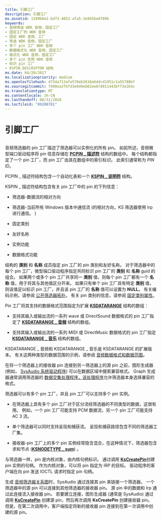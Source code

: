 ```yaml
---
title: 引脚工厂
description: 引脚工厂
ms.assetid: 1399b8e1-bd73-4052-afa5-3e992be8789b
keywords:
- 音频筛选 WDK 音频，固定工厂
- 固定工厂的 WDK 音频
- 固定 WDK 音频、工厂
- 筛选 WDK 音频，固定工厂
- 多个 pin 工厂 WDK 音频
- 数据格式化 WDK 音频，固定工厂
- 格式化 WDK 音频，固定工厂
- 多个 pin 实例 WDK 音频
- 标识 pin 工厂
- KSPIN_DESCRIPTOR 结构
ms.date: 04/20/2017
ms.localizationpriority: medium
ms.openlocfilehash: 4734a713afe570eb2610a64dcd1951c1a55788bf
ms.sourcegitcommit: f500ea2fbfd3e849eb82ee67d011443bff3e2b4c
ms.translationtype: MT
ms.contentlocale: zh-CN
ms.lasthandoff: 08/31/2020
ms.locfileid: "89208781"
---
```

# <a name="pin-factories"></a>引脚工厂


## <span id="pin_factories"></span><span id="PIN_FACTORIES"></span>


音频筛选器的 pin 工厂描述了筛选器可以实例化的所有 pin。 如前所述，音频微型端口驱动程序将 pin 信息存储在 [**PCPIN \_ 描述符**](/windows-hardware/drivers/ddi/portcls/ns-portcls-pcpin_descriptor) 结构的数组中。 每个结构都指定了一个 pin 工厂，而 pin 工厂由其在数组中的索引标识。 此索引通常称为 *PIN ID*。

PCPIN \_ 描述符结构包含一个自动化表和一个 [**KSPIN \_ 说明符**](/windows-hardware/drivers/ddi/ks/ns-ks-kspin_descriptor) 结构。

KSPIN \_ 描述符结构包含有关 pin 工厂中的 pin 的下列信息：

-   筛选器-数据流的相对方向

-   筛选器-当前所有 Windows 版本中通信流 (的相对方向，KS 筛选器使用 Irp 进行通信。 ) 

-   固定类别

-   友好名称

-   实例功能

-   数据格式功能

结构的 **类别** 和 **名称** 成员指定 pin 工厂的 pin 类别和友好名称。 对于筛选器中的每个 pin 工厂，微型端口驱动程序指定共同标识 pin 工厂的 **类别** 和 **名称** guid 的组合。 如果两个或多个 pin 工厂共享同一 **类别** 值，则每个 pin 工厂都有一个 **名称** 值，用于将其与其他值区分开来。 如果只有单个 pin 工厂具有特定 **类别** 值，则该值足以标识 pin 工厂，并且该 pin 工厂的 **名称** 值可以设置为 **NULL**。 有关编码示例，请参阅 [公开筛选器拓扑](exposing-filter-topology.md)。 有关 pin 类别的信息，请参阅 [固定类别属性](pin-category-property.md)。

Pin 工厂将其支持的数据格式范围指定为扩展 [**KSDATARANGE**](/previous-versions/ff561658(v=vs.85)) 结构的数组：

-   支持其输入或输出流的一系列 wave 或 DirectSound 数据格式的 pin 工厂指定了 [**KSDATARANGE \_ 音频**](/windows-hardware/drivers/ddi/ksmedia/ns-ksmedia-ksdatarange_audio) 结构的数组。

-   支持其输入或输出流的一系列 MIDI 或 DirectMusic 数据格式的 pin 工厂指定 [**KSDATARANGE \_ 音乐**](/windows-hardware/drivers/ddi/ksmedia/ns-ksmedia-ksdatarange_music) 结构的数组。

KSDATARANGE \_ 音频和 KSDATARANGE \_ 音乐是 KSDATARANGE 的扩展版本。 有关这两种类型的数据范围的示例，请参阅 [音频数据格式和数据范围](audio-data-formats-and-data-ranges.md)。

在将一个筛选器上的接收器 pin 连接到另一筛选器上的源 pin 之前，图形生成器 (例如， [SysAudio 系统驱动程序](kernel-mode-wdm-audio-components.md#sysaudio_system_driver)) 可以在数据区域中搜索兼容格式。 Graph 生成器通常调用筛选器的 [数据交集处理程序，该处理程序](data-intersection-handlers.md)允许筛选器本身选择兼容的格式。

筛选器可以有多个 pin 工厂，并且 pin 工厂可以支持多个 pin 实例。

-   在筛选器上具有多个 pin 工厂对于区分流经筛选器的不同类型的数据，这很有用。 例如，一个 pin 工厂可能支持 PCM 数据流，另一个 pin 工厂可能支持 AC 3 流。

-   单个筛选器可以同时支持呈现和捕获流。 呈现和捕获路径包含不同的筛选器工厂集。

-   接收器-pin 工厂上的多个 pin 实例经常隐含混合，在这种情况下，筛选器包含求和节点 ([**KSNODETYPE \_ sum**](./ksnodetype-sum.md)) 。

与筛选器一样，pin 是内核对象，由内核句柄标识。 通过调用 [**KsCreatePin**](/windows-hardware/drivers/ddi/ks/nf-ks-kscreatepin)创建 pin 实例的句柄。 作为内核对象，可以将 pin 指定为 IRP 的目标。 驱动程序的客户端在向 pin 发送 IOCTL 请求时指定 pin 句柄。

生成 [音频筛选器关系图](audio-filter-graphs.md)时，SysAudio 通过连接其 pin 来链接一个筛选器。 一个筛选器中的源 pin 可以连接到其他筛选器的接收器 pin。 源 pin 中的数据和 Irp 通过此连接流入接收器 pin。 若要建立连接，图形生成器 (通常是 SysAudio) 通过调用 [**KsCreatePin**](/windows-hardware/drivers/ddi/ks/nf-ks-kscreatepin) 创建源 pin，然后再次调用 **KsCreatePin** 创建接收器 pin。 但是，在第二次调用中，客户端指定将新的接收器 pin 连接到在第一次调用中创建的源 pin。

 

